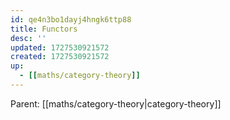 ```yaml
---
id: qe4n3bo1dayj4hngk6ttp88
title: Functors
desc: ''
updated: 1727530921572
created: 1727530921572
up:
  - [[maths/category-theory]]
---
```


<!-- PARENT: auto -->
Parent: [[maths/category-theory|category-theory]]
<!-- /PARENT -->
